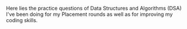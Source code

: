 Here lies the practice questions of Data Structures and Algorithms (DSA) I've been doing for my Placement rounds as well as for improving my coding skills.
